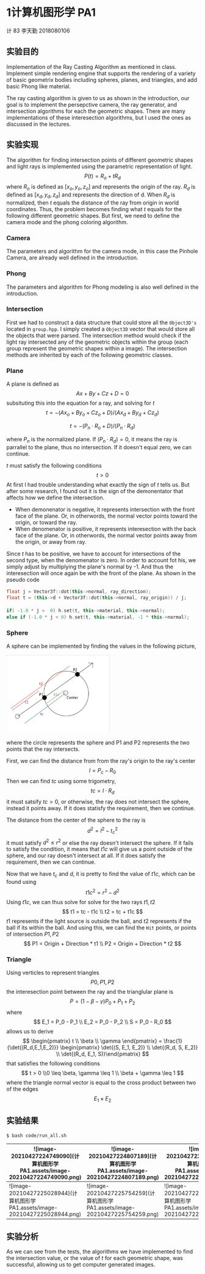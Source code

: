 # 1计算机图形学 PA1

计 83 李天勤 2018080106

## 实验目的

Implementation of the Ray Casting Algorithm as mentioned in class. Implement simple rendering engine that supports the rendering of a variety of basic geometrix bodies including spheres, planes, and triangles, and add basic Phong like material. 

The ray casting algorithm is given to us as shown in the introduction, our goal is to implement the persepctive camera, the ray generator, and intersection algorithms for each the geometric shapes. There are many implementations of these interesection algorithms, but I used the ones as discussed in the lectures.

## 实验实现

The algorithm for finding intersection points of different geometric shapes and light rays is implemented using the parametric representation of light. 
$$
P(t) = R_o +tR_d
$$
where $R_o$ is defined as $[x_o, y_o, z_o]$ and represents the origin of the ray. $R_d$ is defined as $[x_d, y_d, z_d]$ and represents the direction of d. When $R_d$ is normalized, then $t$ equals the distance of the ray from origin in world coordinates. Thus, the problem becomes finding what $t$ equals for the following different geometric shapes. But first, we need to define the camera mode and the phong coloring algorithm. 

### Camera

The parameters and algorithm for the camera mode, in this case the Pinhole Camera, are already well defined in the introduction. 

### Phong

The parameters and algorithm for Phong modeling is also well defined in the introduction. 

### Intersection

First we had to construct a data structure that could store all the ```Object3D's``` located in ```group.hpp```. I simply created a ```Object3D``` vector that would store all the objects that were parsed. The intersection method would check if the light ray intersected any of the geometric objects within the group (each group represent the geometric shapes within a image).  The intersection methods are inherited by each of the following geometric classes.

### Plane

A plane is defined as 
$$
Ax + By +Cz + D = 0
$$
subsituting this into the equation for a ray, and solving for $t$
$$
t = -(Ax_o+ By_o +Cz_o +D) / (Ax_d +By_d +Cz_d)
$$

$$
t = - (P_n \cdot R_o + D) / (P_n \cdot R_d)
$$

where $P_n$ is the normalized plane. If $(P_n \cdot R_d) = 0$, it means the ray is parrallel to the plane, thus no intersection. If it doesn't equal zero, we can continue.

$t$ must satisfy the following conditions
$$
t > 0
$$
At first I had trouble understanding what exactly the sign of $t$ tells us. But after some research, I found out it is the sign of the demonentator that affects how we define the intersection.

- When demonenator is negative, it represents intersection with the front face of the plane.  Or, in otherwords, the normal vector points toward the origin, or toward the ray.  
- When denomenator is positive, it represents interesection with the back face of the plane. Or, in otherwords, the normal vector points away from the origin, or away from ray.

Since $t$ has to be positive, we have to account for intersections of the second type, when the denomenator is zero. In order to account fot his, we simply adjust by multiplying the plane's normal by -1. And thus the interesection will once again be with the front of the plane. As shown in the pseudo code

```c++
float j = Vector3f::dot(this->normal, ray_direction);
float t = (this->d + Vector3f::dot(this->normal, ray_origin)) / j;

if( -1.0 * j >  0) h.set(t, this->material, this->normal);				// when dom < 0
else if (-1.0 * j < 0) h.set(t, this->material, -1 * this->normal);		// when dom > 0
```

### Sphere

A sphere can be implemented by finding the values in the following picture, 

<img src="计算机图形学 PA1.assets/image-20210427234443963.png" alt="image-20210427234443963" style="zoom: 67%;" />

where the circle represents the sphere and P1 and P2 represents the two points that the ray intersects.

First, we can find the distance from from the ray's origin to the ray's center
$$
l = P_c - R_0
$$
Then we can find $tc$ using some trigometry, 
$$
tc = l \cdot R_d
$$
it must satsify $tc > 0$, or otherwise, the ray does not intersect the sphere, instead it points away. If it does statisfy the requirement, then we continue.

The distance from the center of the sphere to the ray is 
$$
d^2 = l^2 - t_c^2
$$
it must satisfy $d^2 \leq r^2$ or else the ray doesn't intersect the sphere. If it fails to satisfy the condition, it means that $t1c$ will give us a point outside of the sphere, and our ray doesn't intersect at all. If it does satisfy the requirement, then we can continue.

Now that we have $t_c$ and $d$, it is pretty to find the value of $t1c$, which can be found using 
$$
t1c^2 = r^2 - d^2
$$
Using $t1c$, we can thus solve for solve for the two rays $t1,t2$
$$
t1 = tc - t1c  \\
t2 = tc + t1c 
$$
$t1$ represents if the light source is outside the ball, and $t2$ represents if the ball if its within the ball. And using this, we can find the ```Hit``` points, or points of intersection $P1, P2$
$$
P1 = Origin + Direction * t1 \\
P2 = Origin + Direction * t2
$$

### Triangle

Using verticles to represent triangles
$$
P0, P1, P2
$$
the interesection point between the ray and the trianglular plane is 
$$
P = (1-\beta-\gamma)P_0 + P_1 + P_2
$$
where
$$
E_1 = P_0 - P_1 \\ E_2 = P_0 - P_2 \\ S = P_0 - R_0
$$
allows us to derive 
$$
\begin{pmatrix} t \\ \beta \\ \gamma \end{pmatrix} = \frac{1}{\det{(R_d,E_1,E_2)}}
\begin{pmatrix} \det{(S, E_1, E_2)} \\ \det{(R_d, S, E_2)} \\ \det{(R_d, E_1, S)}\end{pmatrix}
$$
that satisfies the following conditions
$$
t > 0 \\0 \leq \beta, \gamma \leq 1 \\ \beta + \gamma \leq 1 
$$
where the triangle normal vector is equal to the cross product between two of the edges
$$
E_1 \times E_2
$$

## 实验结果

```
$ bash code/run_all.sh
```

| ![image-20210427224749090](计算机图形学 PA1.assets/image-20210427224749090.png) | ![image-20210427224807189](计算机图形学 PA1.assets/image-20210427224807189.png) | ![image-20210427224819894](计算机图形学 PA1.assets/image-20210427224819894.png) | ![image-20210427224903709](计算机图形学 PA1.assets/image-20210427224903709.png) |
| ------------------------------------------------------------ | ------------------------------------------------------------ | ------------------------------------------------------------ | ------------------------------------------------------------ |
| ![image-20210427225028944](计算机图形学 PA1.assets/image-20210427225028944.png) | ![image-20210427225754259](计算机图形学 PA1.assets/image-20210427225754259.png) | ![image-20210427225809181](计算机图形学 PA1.assets/image-20210427225809181.png) |                                                              |

## 实验分析

As we can see from the tests, the algorithms we have implemented to find the intersection value, or the value of $t$ for each geometric shape, was successful, allowing us to get computer generated images.

